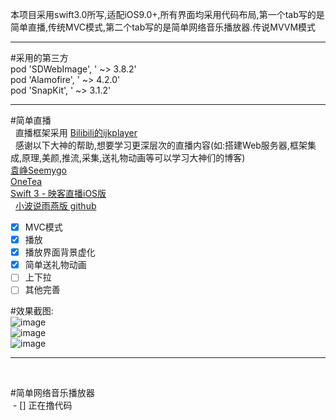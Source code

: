  本项目采用swift3.0所写,适配iOS9.0+,所有界面均采用代码布局,第一个tab写的是简单直播,传统MVC模式,第二个tab写的是简单网络音乐播放器.传说MVVM模式     <br/>
 ___
 #采用的第三方 <br/>
    pod 'SDWebImage', ' ~> 3.8.2' <br/>
    pod 'Alamofire', ' ~> 4.2.0' <br/>
    pod 'SnapKit', ' ~> 3.1.2' <br/>
 ___
 #简单直播 <br/>
   直播框架采用 [ Bilibili的ijkplayer ]( https://github.com/Bilibili/ijkplayer)  <br/>
   感谢以下大神的帮助,想要学习更深层次的直播内容(如:搭建Web服务器,框架集成,原理,美颜,推流,采集,送礼物动画等可以学习大神们的博客)    <br/>
   [ 袁峥Seemygo ]( http://www.jianshu.com/u/b09c3959ab3b)   <br/>
   [ OneTea ]( http://www.jianshu.com/u/fd4f9c1d72e2)    <br/>
   [ Swift 3 - 映客直播iOS版 ]( http://www.swiftv.cn/course/itdrunk0)    <br/>
   [ 小波说雨燕版 github]( https://github.com/yagamis)    <br/>
   
 - [x] MVC模式<br/>
 - [x] 播放<br/>
 - [x] 播放界面背景虚化<br/>
 - [x] 简单送礼物动画<br/>
 - [ ] 上下拉<br/>
 - [ ] 其他完善 <br/>
 
 #效果截图:<br/>
 ![image](https://github.com/pheromone/swift3.0-video-audio/blob/master/video1.png) <br/>
 ![image](https://github.com/pheromone/swift3.0-video-audio/blob/master/video2.png) <br/>
 ![image](https://github.com/pheromone/swift3.0-video-audio/blob/master/video3.png) <br/>
 ___
 <br/>
 
  #简单网络音乐播放器 <br/>
  - [] 正在撸代码 <br/>

